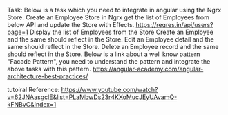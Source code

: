 Task:
Below is a task which you need to integrate in angular using the Ngrx Store.
Create an Employee Store in Ngrx
get the list of Employees from below API and update the Store with Effects.
https://reqres.in/api/users?page=1
Display the list of Employees from the Store
Create an Employee and the same should reflect in the Store.
Edit an Employee detail and the same should reflect in the Store.
Delete an Employee record and the same should reflect in the Store.
Below is a link about a well know pattern "Facade Pattern", you need to understand the pattern and integrate the above tasks with this pattern.
https://angular-academy.com/angular-architecture-best-practices/

tutoiral Reference:
https://www.youtube.com/watch?v=62JNAasgclE&list=PLaMbwDs23r4KXoMucJEyUAvamQ-kFNBvC&index=1